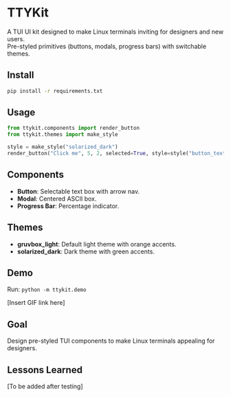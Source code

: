 # TTYKit

A TUI UI kit designed to make Linux terminals inviting for designers and new users.  
Pre-styled primitives (buttons, modals, progress bars) with switchable themes.

## Install
```bash
pip install -r requirements.txt
```

## Usage
```python
from ttykit.components import render_button
from ttykit.themes import make_style

style = make_style("solarized_dark")
render_button("Click me", 5, 2, selected=True, style=style("button_text"))
```

## Components

- **Button**: Selectable text box with arrow nav.
- **Modal**: Centered ASCII box.
- **Progress Bar**: Percentage indicator.

## Themes

- **gruvbox_light**: Default light theme with orange accents.
- **solarized_dark**: Dark theme with green accents.

## Demo
Run: `python -m ttykit.demo`

[Insert GIF link here]

## Goal
Design pre-styled TUI components to make Linux terminals appealing for designers.

## Lessons Learned
[To be added after testing]